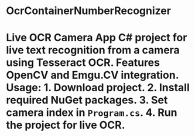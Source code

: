 # OcrContainerNumberRecognizer
# Live OCR Camera App  C# project for live text recognition from a camera using Tesseract OCR. Features OpenCV and Emgu.CV integration.  **Usage:** 1. Download project. 2. Install required NuGet packages. 3. Set camera index in `Program.cs`. 4. Run the project for live OCR.
